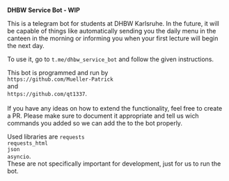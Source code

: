 **DHBW Service Bot - WIP**

This is a telegram bot for students at DHBW Karlsruhe.
In the future, it will be capable of things like automatically sending you the daily menu in the 
canteen in the morning or informing you when your first lecture will begin the next day.

To use it, go to `t.me/dhbw_service_bot` and follow the given instructions.

This bot is programmed and run by <br>
`https://github.com/Mueller-Patrick` <br>
and <br>
`https://github.com/qt1337`.
<br><br>
If you have any ideas on how to extend the functionality, feel free to create
a PR. Please make sure to document it appropriate and tell us wich commands you added
so we can add the to the bot properly.

Used libraries are
`requests`<br>
`requests_html`<br>
`json`<br>
`asyncio`.<br>
These are not specifically important for development, just for us to run the bot.
